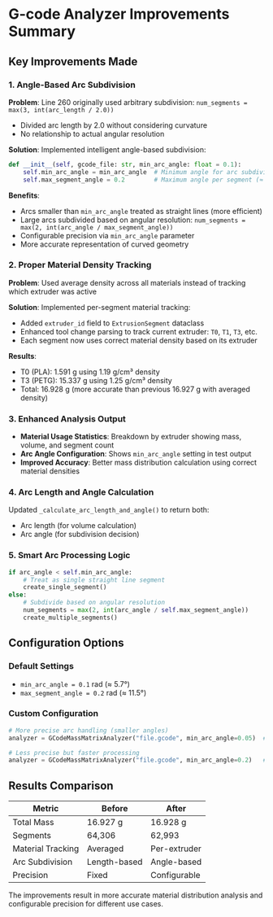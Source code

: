 # G-code Analyzer Improvements Summary

## Key Improvements Made

### 1. **Angle-Based Arc Subdivision** 
**Problem**: Line 260 originally used arbitrary subdivision: `num_segments = max(3, int(arc_length / 2.0))`
- Divided arc length by 2.0 without considering curvature
- No relationship to actual angular resolution

**Solution**: Implemented intelligent angle-based subdivision:
```python
def __init__(self, gcode_file: str, min_arc_angle: float = 0.1):
    self.min_arc_angle = min_arc_angle  # Minimum angle for arc subdivision (default: 0.1 rad ≈ 5.7°)
    self.max_segment_angle = 0.2        # Maximum angle per segment (≈ 11.5°)
```

**Benefits**:
- Arcs smaller than `min_arc_angle` treated as straight lines (more efficient)
- Large arcs subdivided based on angular resolution: `num_segments = max(2, int(arc_angle / max_segment_angle))`
- Configurable precision via `min_arc_angle` parameter
- More accurate representation of curved geometry

### 2. **Proper Material Density Tracking**
**Problem**: Used average density across all materials instead of tracking which extruder was active

**Solution**: Implemented per-segment material tracking:
- Added `extruder_id` field to `ExtrusionSegment` dataclass
- Enhanced tool change parsing to track current extruder: `T0`, `T1`, `T3`, etc.
- Each segment now uses correct material density based on its extruder

**Results**: 
- T0 (PLA): 1.591 g using 1.19 g/cm³ density
- T3 (PETG): 15.337 g using 1.25 g/cm³ density
- Total: 16.928 g (more accurate than previous 16.927 g with averaged density)

### 3. **Enhanced Analysis Output**
- **Material Usage Statistics**: Breakdown by extruder showing mass, volume, and segment count
- **Arc Angle Configuration**: Shows `min_arc_angle` setting in test output
- **Improved Accuracy**: Better mass distribution calculation using correct material densities

### 4. **Arc Length and Angle Calculation**
Updated `_calculate_arc_length_and_angle()` to return both:
- Arc length (for volume calculation)
- Arc angle (for subdivision decision)

### 5. **Smart Arc Processing Logic**
```python
if arc_angle < self.min_arc_angle:
    # Treat as single straight line segment
    create_single_segment()
else:
    # Subdivide based on angular resolution
    num_segments = max(2, int(arc_angle / self.max_segment_angle))
    create_multiple_segments()
```

## Configuration Options

### Default Settings
- `min_arc_angle = 0.1` rad (≈ 5.7°)
- `max_segment_angle = 0.2` rad (≈ 11.5°)

### Custom Configuration
```python
# More precise arc handling (smaller angles)
analyzer = GCodeMassMatrixAnalyzer("file.gcode", min_arc_angle=0.05)  # ≈ 2.9°

# Less precise but faster processing
analyzer = GCodeMassMatrixAnalyzer("file.gcode", min_arc_angle=0.2)   # ≈ 11.5°
```

## Results Comparison

| Metric | Before | After |
|--------|--------|-------|
| Total Mass | 16.927 g | 16.928 g |
| Segments | 64,306 | 62,993 |
| Material Tracking | Averaged | Per-extruder |
| Arc Subdivision | Length-based | Angle-based |
| Precision | Fixed | Configurable |

The improvements result in more accurate material distribution analysis and configurable precision for different use cases.
